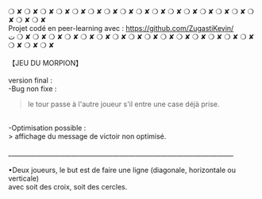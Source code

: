 ❍ ✘ ❍ ✘ ❍ ✘ ❍ ✘ ❍ ✘ ❍ ✘ ❍ ✘ ❍ ✘ ❍ ✘ ❍ ✘ ❍ ✘ ❍ ✘ ❍ ✘ ❍ ✘ ❍ ✘ ❍ ✘ ❍ ✘ ❍ ✘ <br>
Projet codé en peer-learning avec : https://github.com/ZugastiKevin/ <br>ت
❍ ✘ ❍ ✘ ❍ ✘ ❍ ✘ ❍ ✘ ❍ ✘ ❍ ✘ ❍ ✘ ❍ ✘ ❍ ✘ ❍ ✘ ❍ ✘ ❍ ✘ ❍ ✘ ❍ ✘ ❍ ✘ ❍ ✘ ❍ ✘ <br>
<br>
【JEU DU MORPION】<br>
<br>
version final : <br>
-Bug non fixe : <br>
> le tour passe à l'autre joueur s'il entre une case déjà prise.<br>
<br>
-Optimisation possible :<br>
> affichage du message de victoir non optimisé.<br>
<br>
_______________________________________________________________________<br>
<br>
•Deux joueurs, le but est de faire une ligne (diagonale, horizontale ou verticale)<br>
 avec soit des croix, soit des cercles. <br>
 <br>
 
